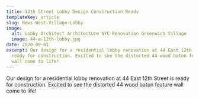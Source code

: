 ```yaml
---
title: 12th Street Lobby Design Construction Ready
templateKey: article
slug: News-West-Village-Lobby
image:
  alt: Lobby Architect Architecture NYC Renovation Greenwich Village
  image: 44-e-12th-lobby.jpg
date: 2020-09-01
excerpt: Our design for a residential lobby renovation at 44 East 12th Street is
  ready for construction. Excited to see the distorted 44 wood baton feature
  wall come to life!
---
```


Our design for a residential lobby renovation at 44 East 12th Street is ready for construction. Excited to see the distorted 44 wood baton feature wall come to life!
